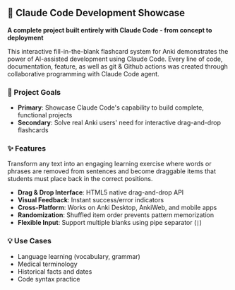 ## 🤖 Claude Code Development Showcase

**A complete project built entirely with Claude Code - from concept to deployment**

This interactive fill-in-the-blank flashcard system for Anki demonstrates the power of AI-assisted development using Claude Code. Every line of code, documentation, feature, as well as git & Github actions was created through collaborative programming with Claude Code agent.

### 🎯 Project Goals
- **Primary**: Showcase Claude Code's capability to build complete, functional projects
- **Secondary**: Solve real Anki users' need for interactive drag-and-drop flashcards

### ✨ Features
Transform any text into an engaging learning exercise where words or phrases are removed from sentences and become draggable items that students must place back in the correct positions.

- **Drag & Drop Interface**: HTML5 native drag-and-drop API
- **Visual Feedback**: Instant success/error indicators  
- **Cross-Platform**: Works on Anki Desktop, AnkiWeb, and mobile apps
- **Randomization**: Shuffled item order prevents pattern memorization
- **Flexible Input**: Support multiple blanks using pipe separator (`|`)

### 💡 Use Cases
- Language learning (vocabulary, grammar)
- Medical terminology
- Historical facts and dates
- Code syntax practice